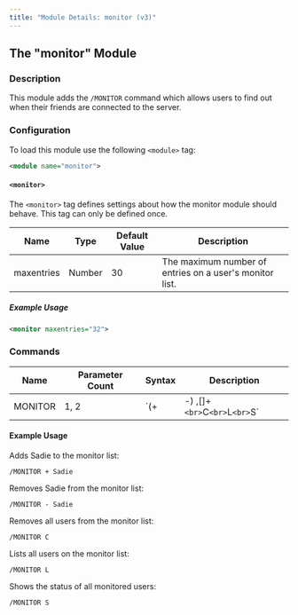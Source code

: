```yaml
---
title: "Module Details: monitor (v3)"
---
```


## The "monitor" Module

### Description

This module adds the `/MONITOR` command which allows users to find out when their friends are connected to the server.

### Configuration

To load this module use the following `<module>` tag:

```xml
<module name="monitor">
```

#### `<monitor>`

The `<monitor>` tag defines settings about how the monitor module should behave. This tag can only be defined once.

Name       | Type   | Default Value | Description
---------- | ------ | ------------- | -----------
maxentries | Number | 30            | The maximum number of entries on a user's monitor list.

##### Example Usage

```xml
<monitor maxentries="32">
```

### Commands

Name    | Parameter Count | Syntax                                        | Description
------- | --------------- | --------------------------------------------- | -----------
MONITOR | 1, 2            | `(+|-) <nick>,[<nick>]+`<br>`C`<br>`L`<br>`S` | Manipulates the contents of the executing user's monitor list.

#### Example Usage

Adds Sadie to the monitor list:

```plaintext
/MONITOR + Sadie
```

Removes Sadie from the monitor list:

```plaintext
/MONITOR - Sadie
```

Removes all users from the monitor list:

```plaintext
/MONITOR C
```

Lists all users on the monitor list:

```plaintext
/MONITOR L
```

Shows the status of all monitored users:

```plaintext
/MONITOR S
```
